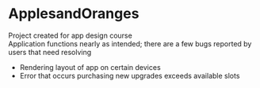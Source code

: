 # ApplesandOranges
Project created for app design course<br />
Application functions nearly as intended; there are a few bugs reported by users that need resolving <br />
 - Rendering layout of app on certain devices
 - Error that occurs purchasing new upgrades exceeds available slots 
 
 

